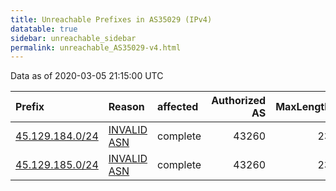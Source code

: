 ```yaml
---
title: Unreachable Prefixes in AS35029 (IPv4)
datatable: true
sidebar: unreachable_sidebar
permalink: unreachable_AS35029-v4.html
---
```


Data as of 2020-03-05 21:15:00 UTC


<div class="datatable-begin"></div>

| Prefix                                                   | Reason                                                                                                 | affected   |   Authorized AS |   MaxLength | Anchor                                         |   unreachable /24s |
|:---------------------------------------------------------|:-------------------------------------------------------------------------------------------------------|:-----------|----------------:|------------:|:-----------------------------------------------|-------------------:|
| [45.129.184.0/24](https://stat.ripe.net/45.129.184.0/24) | [INVALID ASN](https://rpki-validator.ripe.net/announcement-preview?asn=AS35029&prefix=45.129.184.0/24) | complete   |           43260 |          23 | [RIPE](unreachable_RIPE_NCC_RPKI_Root-v4.html) |                  1 |
| [45.129.185.0/24](https://stat.ripe.net/45.129.185.0/24) | [INVALID ASN](https://rpki-validator.ripe.net/announcement-preview?asn=AS35029&prefix=45.129.185.0/24) | complete   |           43260 |          23 | [RIPE](unreachable_RIPE_NCC_RPKI_Root-v4.html) |                  1 |

<div class="datatable-end"></div>